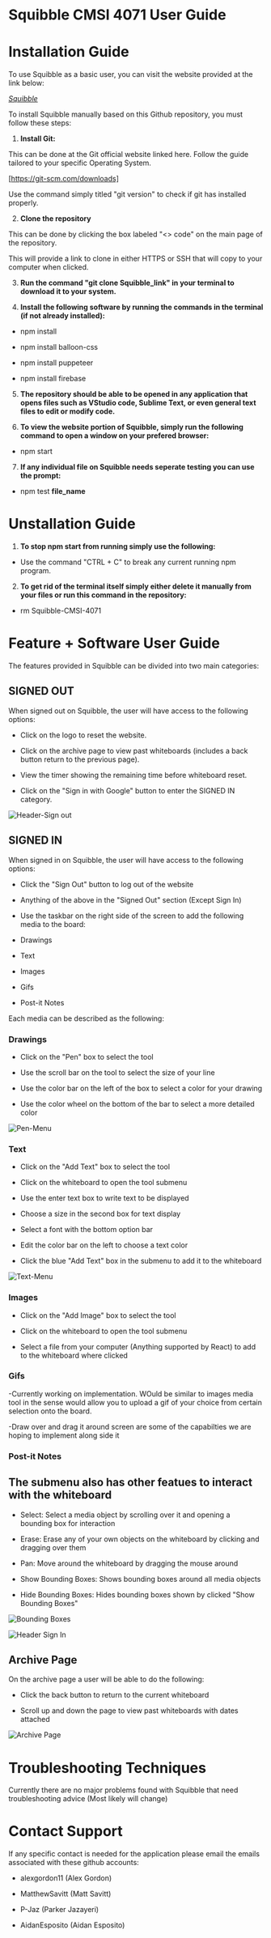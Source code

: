 # Squibble CMSI 4071 User Guide

# Installation Guide

To use Squibble as a basic user, you can visit the website provided at the link below:

  *[Squibble](https://squibble-d2d9c.web.app/)*

To install Squibble manually based on this Github repository, you must follow these steps:

1. __Install Git:__

This can be done at the Git official website linked here. Follow the guide tailored to your specific Operating System.

[https://git-scm.com/downloads]

Use the command simply titled "git version" to check if git has installed properly.

2. __Clone the repository__

This can be done by clicking the box labeled "<> code" on the main page of the repository.

This will provide a link to clone in either HTTPS or SSH that will copy to your computer when clicked.

3. __Run the command "git clone __Squibble_link__" in your terminal to download it to your system.__

4. __Install the following software by running the commands in the terminal (if not already installed):__

* npm install

* npm install balloon-css

* npm install puppeteer

* npm install firebase

5. __The repository should be able to be opened in any application that opens files such as VStudio code, Sublime Text, or even general text files to edit or modify code.__

6. __To view the website portion of Squibble, simply run the following command to open a window on your prefered browser:__

* npm start

7. __If any individual file on Squibble needs seperate testing you can use the prompt:__

* npm test __file_name__


# Unstallation Guide

1. __To stop npm start from running simply use the following:__

* Use the command "CTRL + C" to break any current running npm program.

2. __To get rid of the terminal itself simply either delete it manually from your files or run this command in the repository:__

* rm Squibble-CMSI-4071

# Feature + Software User Guide

The features provided in Squibble can be divided into two main categories:

## __SIGNED OUT__

When signed out on Squibble, the user will have access to the following options:

* Click on the logo to reset the website.

* Click on the archive page to view past whiteboards (includes a back button return to the previous page).

* View the timer showing the remaining time before whiteboard reset.

* Click on the "Sign in with Google" button to enter the SIGNED IN category.

![Header-Sign out](https://github.com/AidanEsposito/Squibble-CMSI-4071/blob/main/Images/signed_out.png)

## __SIGNED IN__

When signed in on Squibble, the user will have access to the following options:

* Click the "Sign Out" button to log out of the website

* Anything of the above in the "Signed Out" section (Except Sign In)

* Use the taskbar on the right side of the screen to add the following media to the board:

- Drawings
  
- Text
  
- Images
  
- Gifs
  
- Post-it Notes

Each media can be described as the following:

### Drawings ###

* Click on the "Pen" box to select the tool

* Use the scroll bar on the tool to select the size of your line

* Use the color bar on the left of the box to select a color for your drawing

* Use the color wheel on the bottom of the bar to select a more detailed color

![Pen-Menu](https://github.com/AidanEsposito/Squibble-CMSI-4071/blob/main/Images/pen_menu.png)

### Text ###

* Click on the "Add Text" box to select the tool

* Click on the whiteboard to open the tool submenu

* Use the enter text box to write text to be displayed

* Choose a size in the second box for text display

* Select a font with the bottom option bar

* Edit the color bar on the left to choose a text color

* Click the blue "Add Text" box in the submenu to add it to the whiteboard

![Text-Menu](https://github.com/AidanEsposito/Squibble-CMSI-4071/blob/main/Images/Text_menu.png)

### Images ###

* Click on the "Add Image" box to select the tool

* Click on the whiteboard to open the tool submenu

* Select a file from your computer (Anything supported by React) to add to the whiteboard where clicked

### Gifs ### 

-Currently working on implementation. WOuld be similar to images media tool in the sense would allow you to upload a gif of your choice from certain selection onto the board.

-Draw over and drag it around screen are some of the capabilties we are hoping to implement along side it

### Post-it Notes ###

## The submenu also has other featues to interact with the whiteboard ##

- Select: Select a media object by scrolling over it and opening a bounding box for interaction

- Erase: Erase any of your own objects on the whiteboard by clicking and dragging over them

- Pan: Move around the whiteboard by dragging the mouse around

- Show Bounding Boxes: Shows bounding boxes around all media objects

- Hide Bounding Boxes: Hides bounding boxes shown by clicked "Show Bounding Boxes"

![Bounding Boxes](https://github.com/AidanEsposito/Squibble-CMSI-4071/blob/main/Images/Show_bounding_box.png)

![Header Sign In](https://github.com/AidanEsposito/Squibble-CMSI-4071/blob/main/Images/signed_in.png)

## __Archive Page__ ##

On the archive page a user will be able to do the following:

- Click the back button to return to the current whiteboard

- Scroll up and down the page to view past whiteboards with dates attached

![Archive Page](https://github.com/AidanEsposito/Squibble-CMSI-4071/blob/main/Images/archive.png)

# Troubleshooting Techniques #

Currently there are no major problems found with Squibble that need troubleshooting advice (Most likely will change)

# Contact Support #

If any specific contact is needed for the application please email the emails associated with these github accounts:

* alexgordon11 (Alex Gordon)

* MatthewSavitt (Matt Savitt)

* P-Jaz (Parker Jazayeri)

* AidanEsposito (Aidan Esposito)



  



  


